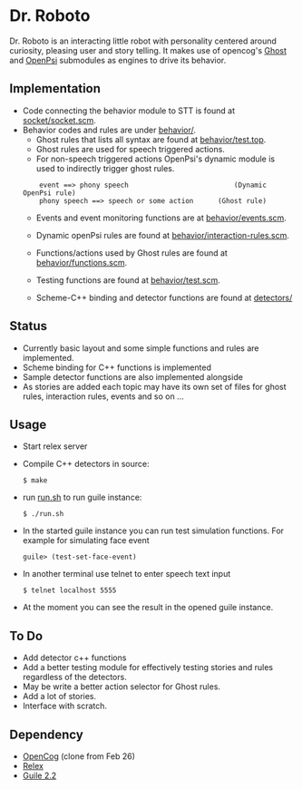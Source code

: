# Dr. Roboto

Dr. Roboto is an interacting little robot with personality centered around curiosity, pleasing user and story telling. It makes use of opencog's [Ghost](https://github.com/opencog/opencog/tree/master/opencog/ghost) and [OpenPsi](https://github.com/opencog/opencog/tree/master/opencog/openpsi) submodules as engines to drive its behavior.


## Implementation

* Code connecting the behavior module to STT is found at [socket/socket.scm](socket/socket.scm).
* Behavior codes and rules are under [behavior/](behavior/).
	* Ghost rules that lists all syntax are found at [behavior/test.top](behavior/test.top).
	* Ghost rules are used for speech triggered actions.
	* For non-speech triggered actions OpenPsi's dynamic module is used to indirectly trigger ghost rules.
	```
		event ==> phony speech                          (Dynamic OpenPsi rule)
		phony speech ==> speech or some action		(Ghost rule)
	```
	* Events and event monitoring functions are at [behavior/events.scm](behavior/events.scm).
	* Dynamic openPsi rules are found at [behavior/interaction-rules.scm](behavior/interaction-rules.scm).
	* Functions/actions used by Ghost rules are found at [behavior/functions.scm](behavior/functions.scm).

	* Testing functions are found at [behavior/test.scm](behavior/test.scm).
	* Scheme-C++ binding and detector functions are found at [detectors/](detectors/)

## Status

* Currently basic layout and some simple functions and rules are implemented.
* Scheme binding for C++ functions is implemented
* Sample detector functions are also implemented alongside
* As stories are added each topic may have its own set of files for ghost rules, interaction rules, events and so on ...

## Usage
* Start relex server
* Compile C++ detectors in source:
	```
	$ make
	```
* run [run.sh](run.sh) to run guile instance:

	``` 
	$ ./run.sh
	```
* In the started guile instance you can run test simulation functions. For example for simulating face event 
	```
	guile> (test-set-face-event) 
	```
* In another terminal use telnet to enter speech text input

	``` 
	$ telnet localhost 5555
	```
* At the moment you can see the result in the opened guile instance.

## To Do
* Add detector c++ functions 
* Add a better testing module for effectively testing stories and rules regardless of the detectors.
* May be write a better action selector for Ghost rules.
* Add a lot of stories.
* Interface with scratch.

## Dependency

* [OpenCog](https://github.com/opencog) (clone from Feb 26)
* [Relex](https://github.com/opencog/relex)
* [Guile 2.2](https://www.gnu.org/software/guile/download/)
